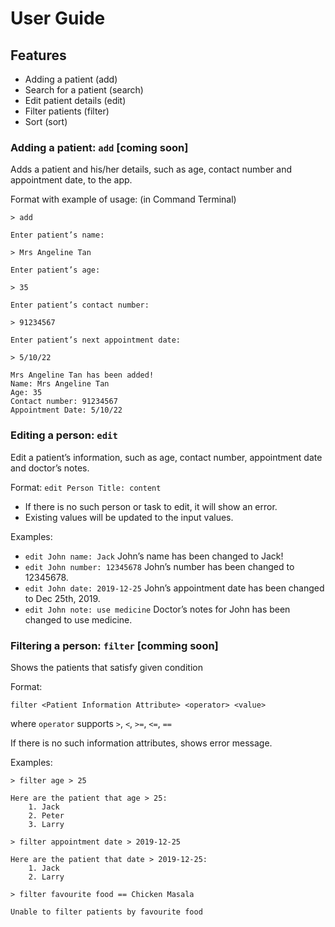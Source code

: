 # User Guide

## Features
* Adding a patient (add)
* Search for a patient (search)
* Edit patient details (edit)
* Filter patients (filter)
* Sort (sort)


### Adding a patient: `add` [coming soon]

Adds a patient and his/her details, such as age, contact number and appointment date, to the app.

Format with example of usage: (in Command Terminal)

````
> add

Enter patient’s name:

> Mrs Angeline Tan

Enter patient’s age:

> 35

Enter patient’s contact number:

> 91234567

Enter patient’s next appointment date:

> 5/10/22

Mrs Angeline Tan has been added!
Name: Mrs Angeline Tan
Age: 35
Contact number: 91234567
Appointment Date: 5/10/22
````

### Editing a person: `edit`

Edit a patient’s information, such as age, contact number, appointment date and doctor’s notes.

Format: `edit Person Title: content`

* If there is no such person or task to edit, it will show an error.
* Existing values will be updated to the input values.

Examples:
* `edit John name: Jack` John’s name has been changed to Jack!
* `edit John number: 12345678` John’s number has been changed to 12345678.
* `edit John date: 2019-12-25` John’s appointment date has been changed to Dec 25th, 2019.
* `edit John note: use medicine` Doctor’s notes for John has been changed to use medicine.

### Filtering a person: `filter` [comming soon]
Shows the patients that satisfy given condition

Format:
```
filter <Patient Information Attribute> <operator> <value>
```
where `operator` supports `>`, `<`, `>=`, `<=`, `==`

If there is no such information attributes, shows error message.

Examples:
```
> filter age > 25

Here are the patient that age > 25:
    1. Jack 
    2. Peter
    3. Larry
```
```
> filter appointment date > 2019-12-25

Here are the patient that date > 2019-12-25:
    1. Jack 
    2. Larry
```
```
> filter favourite food == Chicken Masala

Unable to filter patients by favourite food

```
